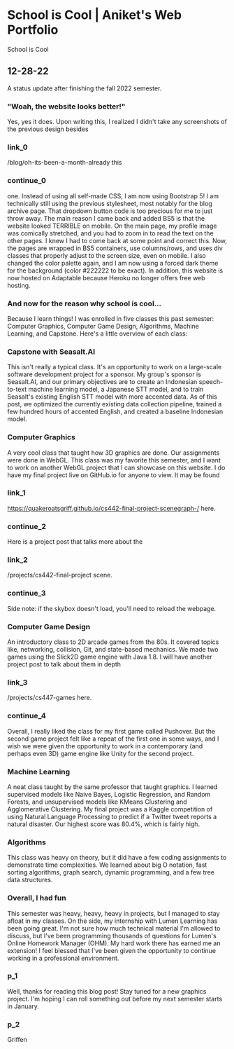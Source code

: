 # School is Cool | Aniket's Web Portfolio
School is Cool
## 12-28-22
A status update after finishing the fall 2022 semester.
### "Woah, the website looks better!"
Yes, yes it does. Upon writing this, I realized I didn't take any screenshots of
the previous design besides
### link_0
/blog/oh-its-been-a-month-already this
### continue_0
one. Instead of using all self-made CSS, I am now using Bootstrap 5! I am technically
still using the previous stylesheet, most notably for the blog archive page. That dropdown
button code is too precious for me to just throw away. The main reason I came back and added BS5
is that the website looked TERRIBLE on mobile. On the main page, my profile image was comically
stretched, and you had to zoom in to read the text on the other pages. I knew I had to come back at
some point and correct this. Now, the pages are wrapped in BS5 containers, use columns/rows, and uses div classes that properly
adjust to the screen size, even on mobile. I also changed the color palette again, and I am now using
a forced dark theme for the background (color #222222 to be exact). In addition, this website is now
hosted on Adaptable because Heroku no longer offers free web hosting.
### And now for the reason why school is cool...
Because I learn things! I was enrolled in five classes this past semester: Computer Graphics,
Computer Game Design, Algorithms, Machine Learning, and Capstone. Here's a little overview of each
class:
### Capstone with Seasalt.AI
This isn't really a typical class. It's an opportunity to work on a large-scale software development project for a sponsor. My group's sponsor is Seasalt.AI, and our primary objectives are to create an
Indonesian speech-to-text machine learning model, a Japanese STT model, and to train Seasalt's
existing English STT model with more accented data. As of this post, we optimized the currently
existing data collection pipeline, trained a few hundred hours of accented English, and created a
baseline Indonesian model.
### Computer Graphics
A very cool class that taught how 3D graphics are done. Our assignments were done in WebGL. This
class was my favorite this semester, and I want to work on another WebGL project that I can showcase
on this website. I do have my final project live on GitHub.io for anyone to view. It may be found
### link_1
https://quakeroatsgriff.github.io/cs442-final-project-scenegraph-/ here.
### continue_2
Here is a project post that talks more about the
### link_2
/projects/cs442-final-project scene.
### continue_3
Side note: if the skybox doesn't load, you'll need to reload the webpage.
### Computer Game Design
An introductory class to 2D arcade games from the 80s. It covered topics like, networking, collision,
Git, and state-based mechanics. We made two games using the Slick2D game engine with Java 1.8.
I will have another project post to talk about them in depth
### link_3
/projects/cs447-games here.
### continue_4
Overall, I really liked the class for my first game called Pushover. But the second game project felt
like a repeat of the first one in some ways, and I wish we were given the opportunity to work in a
contemporary (and perhaps even 3D) game engine like Unity for the second project.
### Machine Learning
A neat class taught by the same professor that taught graphics. I learned supervised models like
Naive Bayes, Logistic Regression, and Random Forests, and unsupervised models like KMeans Clustering
and Agglomerative Clustering. My final project was a Kaggle competition of using Natural Language
Processing to predict if a Twitter tweet reports a natural disaster. Our highest score was 80.4%,
which is fairly high.
### Algorithms
This class was heavy on theory, but it did have a few coding assignments to demonstrate time
complexities. We learned about big O notation, fast sorting algorithms, graph search, dynamic
programming, and a few tree data structures.
### Overall, I had fun
This semester was heavy, heavy, heavy in projects, but I managed to stay afloat in my classes. On
the side, my internship with Lumen Learning has been going great. I'm not sure how much technical
material I'm allowed to discuss, but I've been programming thousands of questions for Lumen's Online Homework Manager (OHM). My hard work there has earned me an extension! I feel blessed that I've been
given the opportunity to continue working in a professional environment.
### p_1
Well, thanks for reading this blog post! Stay tuned for a new graphics project. I'm hoping I can roll
something out before my next semester starts in January.
### p_2
Griffen